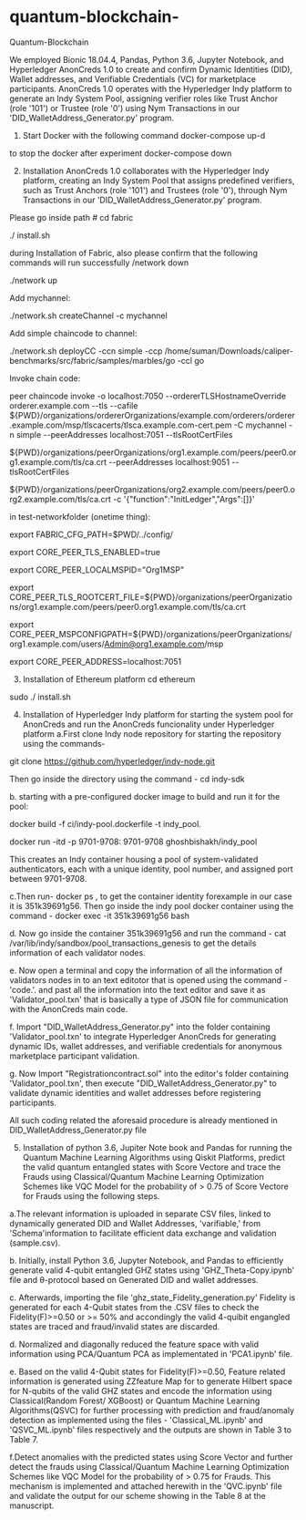 # quantum-blockchain-
Quantum-Blockchain

We employed Bionic 18.04.4, Pandas, Python 3.6, Jupyter Notebook, and Hyperledger AnonCreds 1.0 to create and confirm Dynamic Identities (DID), Wallet addresses, and Verifiable Credentials (VC) for marketplace participants. AnonCreds 1.0 operates with the Hyperledger Indy platform to generate an Indy System Pool, assigning verifier roles like Trust Anchor (role '101') or Trustee (role '0') using Nym Transactions in our 'DID_WalletAddress_Generator.py' program.

1. Start Docker with the following command
docker-compose up-d

to stop the docker after experiment
docker-compose down

2. Installation
AnonCreds 1.0 collaborates with the Hyperledger Indy platform, creating an Indy System Pool that assigns predefined verifiers, such as Trust Anchors (role '101') and Trustees (role '0'), through Nym Transactions in our 'DID_WalletAddress_Generator.py' program.

Please go inside path # cd fabric

./ install.sh

during Installation of Fabric, also please confirm that the following commands will run successfully
/network down

./network up

Add mychannel:

./network.sh createChannel -c mychannel

Add simple chaincode to channel:

./network.sh deployCC -ccn simple -ccp /home/suman/Downloads/caliper-benchmarks/src/fabric/samples/marbles/go -ccl go

Invoke chain code:

peer chaincode invoke -o localhost:7050 --ordererTLSHostnameOverride orderer.example.com --tls --cafile ${PWD}/organizations/ordererOrganizations/example.com/orderers/orderer.example.com/msp/tlscacerts/tlsca.example.com-cert.pem -C mychannel -n simple --peerAddresses localhost:7051 --tlsRootCertFiles

${PWD}/organizations/peerOrganizations/org1.example.com/peers/peer0.org1.example.com/tls/ca.crt --peerAddresses localhost:9051 --tlsRootCertFiles

${PWD}/organizations/peerOrganizations/org2.example.com/peers/peer0.org2.example.com/tls/ca.crt -c '{"function":"InitLedger","Args":[]}'

in test-networkfolder (onetime thing):

export FABRIC_CFG_PATH=$PWD/../config/

export CORE_PEER_TLS_ENABLED=true

export CORE_PEER_LOCALMSPID="Org1MSP"

export CORE_PEER_TLS_ROOTCERT_FILE=${PWD}/organizations/peerOrganizations/org1.example.com/peers/peer0.org1.example.com/tls/ca.crt

export CORE_PEER_MSPCONFIGPATH=${PWD}/organizations/peerOrganizations/org1.example.com/users/Admin@org1.example.com/msp

export CORE_PEER_ADDRESS=localhost:7051

3. Installation of Ethereum platform
cd ethereum

sudo ./ install.sh

4. Installation of Hyperledger Indy platform for starting the system pool for AnonCreds and run the AnonCreds funcionality under Hyperledger platform
a.First clone Indy node repository for starting the repository using the commands-

git clone https://github.com/hyperledger/indy-node.git

Then go inside the directory using the command - cd indy-sdk

b. starting with a pre-configured docker image to build and run it for the pool:

docker build -f ci/indy-pool.dockerfile -t indy_pool.

docker run -itd -p 9701-9708: 9701-9708 ghoshbishakh/indy_pool

This creates an Indy container housing a pool of system-validated authenticators, each with a unique identity, pool number, and assigned port between 9701-9708.

c.Then run- docker ps , to get the container identity forexample in our case it is 351k39691g56. Then go inside the indy pool docker container using the command - docker exec -it 351k39691g56 bash

d. Now go inside the container 351k39691g56 and run the command - cat /var/lib/indy/sandbox/pool_transactions_genesis
to get the details information of each validator nodes.

e. Now open a terminal and copy the information of all the information of validators nodes in to an text editotor that is opened using the command -'code.'. and past all the information into the text editor and save it as 'Validator_pool.txn' that is basically a type of JSON file for communication with the AnonCreds main code.

f. Import "DID_WalletAddress_Generator.py" into the folder containing 'Validator_pool.txn' to integrate Hyperledger AnonCreds for generating dynamic IDs, wallet addresses, and verifiable credentials for anonymous marketplace participant validation.

g. Now Import  "Registrationcontract.sol" into the editor's folder containing 'Validator_pool.txn', then execute "DID_WalletAddress_Generator.py" to validate dynamic identities and wallet addresses before registering participants.

All such coding related the aforesaid procedure is already mentioned in DID_WalletAddress_Generator.py file

5. Installation of python 3.6, Jupiter Note book and Pandas for running the Quantum Machine Learning Algorithms using Qiskit Platforms, predict the valid quantum entangled states with Score Vectore and trace the Frauds using Classical/Quantum Machine Learning Optimization Schemes like VQC Model for the probability of > 0.75 of Score Vectore for Frauds using the following steps.
   
a.The relevant information is uploaded in separate CSV files, linked to dynamically generated DID and Wallet Addresses, 'varifiable,' from 'Schema'information to facilitate efficient data exchange and validation (sample.csv).

b. Initially, install Python 3.6, Jupyter Notebook, and Pandas to efficiently generate valid 4-qubit entangled GHZ states using 'GHZ_Theta-Copy.ipynb' file and θ-protocol based on  Generated DID and wallet addresses.

c. Afterwards, importing the file 'ghz_state_Fidelity_generation.py' Fidelity is generated for each 4-Qubit states from the .CSV files to check the Fidelity(F)>=0.50 or >= 50% and accondingly the valid 4-quibit engangled states are traced and fraud/invalid states are discarded.

d. Normalized and diagonally reduced the feature space with valid information using PCA/Quantum PCA as implementated in 'PCA1.ipynb' file.

e. Based on the valid 4-Qubit states for Fidelity(F)>=0.50, Feature related information is generated using ZZfeature Map for to generate Hilbert space for N-qubits of the valid GHZ states and encode the information using Classical(Random Forest/ XGBoost) or Quantum Machine Learning Algorithms(QSVC) for further processing with prediction and fraud/anomaly detection as implemented using the files - 'Classical_ML.ipynb' and 'QSVC_ML.ipynb' files respectively and the outputs are shown in Table 3 to Table 7.

f.Detect anomalies with the predicted states using Score Vector and further detect the frauds using Classical/Quantum Machine Learning Optimization Schemes like VQC Model for the probability of > 0.75 for Frauds. This mechanism is implemented and attached herewith in the 'QVC.ipynb' file and validate the output for our scheme showing in the Table 8 at the manuscript.


